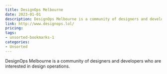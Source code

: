 ```yaml
---
title: DesignOps Melbourne
date: 2023-01-01
description: DesignOps Melbourne is a community of designers and developers who are interested in design operations.
link: http://www.designops.lol/
pricing: 
tags: 
- unsorted-bookmarks-1 
categories: 
- Unsorted 
---
```


DesignOps Melbourne is a community of designers and developers who are interested in design operations.